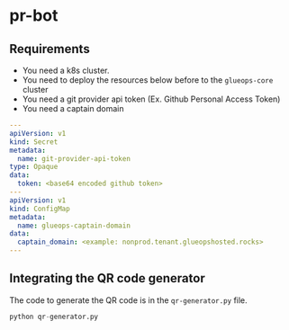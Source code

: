 # pr-bot

## Requirements

- You need a k8s cluster.
- You need to deploy the resources below before to the `glueops-core` cluster
- You need a git provider api token (Ex. Github Personal Access Token)
- You need a captain domain
  
```yaml
---
apiVersion: v1
kind: Secret
metadata:
  name: git-provider-api-token
type: Opaque
data:
  token: <base64 encoded github token>
---
apiVersion: v1
kind: ConfigMap
metadata:
  name: glueops-captain-domain
data:
  captain_domain: <example: nonprod.tenant.glueopshosted.rocks>
---
```

## Integrating the QR code generator
The code to generate the QR code is in the ```qr-generator.py``` file.
```python
python qr-generator.py
```